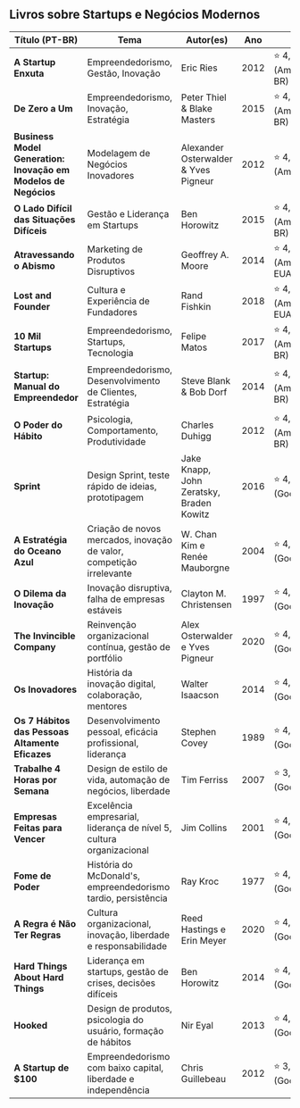 ## Livros sobre Startups e Negócios Modernos

| Título (PT-BR) | Tema | Autor(es) | Ano | Nota |
|----------------|-----------------------------|----------------------------|------|----------------------------|
| **A Startup Enxuta** | Empreendedorismo, Gestão, Inovação | Eric Ries | 2012 | ⭐ 4,7/5 (Amazon BR) |
| **De Zero a Um** | Empreendedorismo, Inovação, Estratégia | Peter Thiel & Blake Masters | 2015 | ⭐ 4,6/5 (Amazon BR) |
| **Business Model Generation: Inovação em Modelos de Negócios** | Modelagem de Negócios Inovadores | Alexander Osterwalder & Yves Pigneur | 2012 | ⭐ 4,6/5 (Amazon) |
| **O Lado Difícil das Situações Difíceis** | Gestão e Liderança em Startups | Ben Horowitz | 2015 | ⭐ 4,7/5 (Amazon BR) |
| **Atravessando o Abismo** | Marketing de Produtos Disruptivos | Geoffrey A. Moore | 2014 | ⭐ 4,6/5 (Amazon EUA) |
| **Lost and Founder** | Cultura e Experiência de Fundadores | Rand Fishkin | 2018 | ⭐ 4,6/5 (Amazon EUA) |
| **10 Mil Startups** | Empreendedorismo, Startups, Tecnologia | Felipe Matos | 2017 | ⭐ 4,2/5 (Amazon BR) |
| **Startup: Manual do Empreendedor** | Empreendedorismo, Desenvolvimento de Clientes, Estratégia | Steve Blank & Bob Dorf | 2014 | ⭐ 4,7/5 (Amazon BR) |
| **O Poder do Hábito** | Psicologia, Comportamento, Produtividade | Charles Duhigg | 2012 | ⭐ 4,7/5 (Amazon BR) |
| **Sprint** | Design Sprint, teste rápido de ideias, prototipagem | Jake Knapp, John Zeratsky, Braden Kowitz | 2016 | ⭐ 4,19/5 (Goodreads) |
| **A Estratégia do Oceano Azul** | Criação de novos mercados, inovação de valor, competição irrelevante | W. Chan Kim e Renée Mauborgne | 2004 | ⭐ 4,01/5 (Goodreads) |
| **O Dilema da Inovação** | Inovação disruptiva, falha de empresas estáveis | Clayton M. Christensen | 1997 | ⭐ 4,04/5 (Goodreads) |
| **The Invincible Company** | Reinvenção organizacional contínua, gestão de portfólio | Alex Osterwalder e Yves Pigneur | 2020 | ⭐ 4,30/5 (Goodreads) |
| **Os Inovadores** | História da inovação digital, colaboração, mentores | Walter Isaacson | 2014 | ⭐ 4,12/5 (Goodreads) |
| **Os 7 Hábitos das Pessoas Altamente Eficazes** | Desenvolvimento pessoal, eficácia profissional, liderança | Stephen Covey | 1989 | ⭐ 4,16/5 (Goodreads) |
| **Trabalhe 4 Horas por Semana** | Design de estilo de vida, automação de negócios, liberdade | Tim Ferriss | 2007 | ⭐ 3,91/5 (Goodreads) |
| **Empresas Feitas para Vencer** | Excelência empresarial, liderança de nível 5, cultura organizacional | Jim Collins | 2001 | ⭐ 4,12/5 (Goodreads) |
| **Fome de Poder** | História do McDonald's, empreendedorismo tardio, persistência | Ray Kroc | 1977 | ⭐ 4,01/5 (Goodreads) |
| **A Regra é Não Ter Regras** | Cultura organizacional, inovação, liberdade e responsabilidade | Reed Hastings e Erin Meyer | 2020 | ⭐ 4,00/5 (Goodreads) |
| **Hard Things About Hard Things** | Liderança em startups, gestão de crises, decisões difíceis | Ben Horowitz | 2014 | ⭐ 4,21/5 (Goodreads) |
| **Hooked** | Design de produtos, psicologia do usuário, formação de hábitos | Nir Eyal | 2013 | ⭐ 4,12/5 (Goodreads) |
| **A Startup de $100** | Empreendedorismo com baixo capital, liberdade e independência | Chris Guillebeau | 2012 | ⭐ 3,89/5 (Goodreads) |

